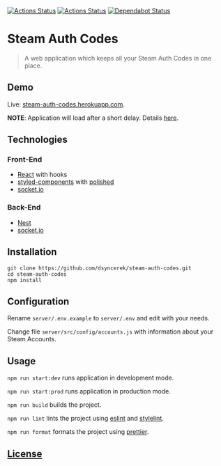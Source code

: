 [![Actions Status](https://github.com/dsyncerek/steam-auth-codes/workflows/ServerCI/badge.svg)](https://github.com/dsyncerek/steam-auth-codes/actions)
[![Actions Status](https://github.com/dsyncerek/steam-auth-codes/workflows/ClientCI/badge.svg)](https://github.com/dsyncerek/steam-auth-codes/actions)
[![Dependabot Status](https://api.dependabot.com/badges/status?host=github&repo=dsyncerek/steam-auth-codes)](https://dependabot.com)

# Steam Auth Codes

> A web application which keeps all your Steam Auth Codes in one place.

## Demo

Live: [steam-auth-codes.herokuapp.com](https://steam-auth-codes.herokuapp.com/).

**NOTE**: Application will load after a short delay. Details [here](https://devcenter.heroku.com/articles/free-dyno-hours).

## Technologies

### Front-End

- [React](https://github.com/facebook/react) with hooks
- [styled-components](https://github.com/styled-components/styled-components) with [polished](https://github.com/styled-components/polished)
- [socket.io](https://github.com/socketio/socket.io-client)

### Back-End

- [Nest](https://github.com/nestjs/nest)
- [socket.io](https://github.com/socketio/socket.io)

## Installation

```
git clone https://github.com/dsyncerek/steam-auth-codes.git
cd steam-auth-codes
npm install
```

## Configuration

Rename `server/.env.example` to `server/.env` and edit with your needs.

Change file `server/src/config/accounts.js` with information about your Steam Accounts.

## Usage

`npm run start:dev` runs application in development mode.

`npm run start:prod` runs application in production mode.

`npm run build` builds the project.

`npm run lint` lints the project using [eslint](https://github.com/eslint/eslint) and [stylelint](https://github.com/stylelint/stylelint).

`npm run format` formats the project using [prettier](https://github.com/prettier/prettier).

## [License](LICENSE)

